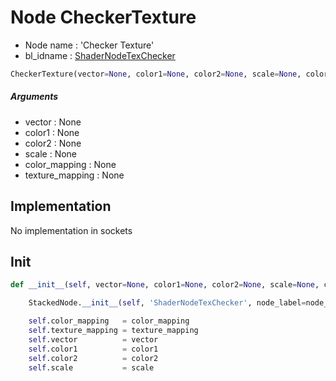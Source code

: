 # Node CheckerTexture

- Node name : 'Checker Texture'
- bl_idname : [ShaderNodeTexChecker](https://docs.blender.org/api/current/bpy.types.ShaderNodeTexChecker.html)


``` python
CheckerTexture(vector=None, color1=None, color2=None, scale=None, color_mapping=None, texture_mapping=None, node_label=None, node_color=None)
```
##### Arguments

- vector : None
- color1 : None
- color2 : None
- scale : None
- color_mapping : None
- texture_mapping : None

## Implementation

No implementation in sockets

## Init

``` python
def __init__(self, vector=None, color1=None, color2=None, scale=None, color_mapping=None, texture_mapping=None, node_label=None, node_color=None):

    StackedNode.__init__(self, 'ShaderNodeTexChecker', node_label=node_label, node_color=node_color)

    self.color_mapping   = color_mapping
    self.texture_mapping = texture_mapping
    self.vector          = vector
    self.color1          = color1
    self.color2          = color2
    self.scale           = scale
```
